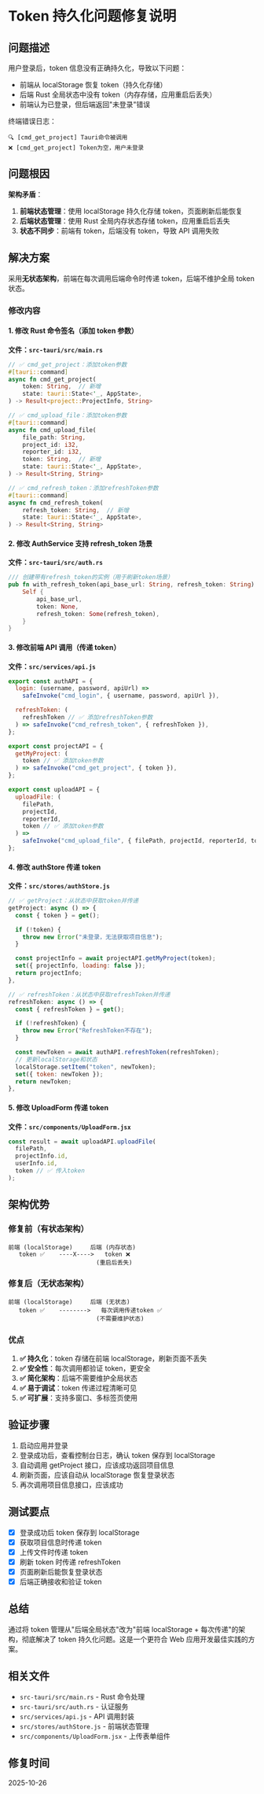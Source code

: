# Token 持久化问题修复说明

## 问题描述

用户登录后，token 信息没有正确持久化，导致以下问题：

- 前端从 localStorage 恢复 token（持久化存储）
- 后端 Rust 全局状态中没有 token（内存存储，应用重启后丢失）
- 前端认为已登录，但后端返回"未登录"错误

终端错误日志：

```
🔍 [cmd_get_project] Tauri命令被调用
❌ [cmd_get_project] Token为空，用户未登录
```

## 问题根因

**架构矛盾**：

1. **前端状态管理**：使用 localStorage 持久化存储 token，页面刷新后能恢复
2. **后端状态管理**：使用 Rust 全局内存状态存储 token，应用重启后丢失
3. **状态不同步**：前端有 token，后端没有 token，导致 API 调用失败

## 解决方案

采用**无状态架构**，前端在每次调用后端命令时传递 token，后端不维护全局 token 状态。

### 修改内容

#### 1. 修改 Rust 命令签名（添加 token 参数）

**文件：`src-tauri/src/main.rs`**

```rust
// ✅ cmd_get_project：添加token参数
#[tauri::command]
async fn cmd_get_project(
    token: String,  // 新增
    state: tauri::State<'_, AppState>,
) -> Result<project::ProjectInfo, String>

// ✅ cmd_upload_file：添加token参数
#[tauri::command]
async fn cmd_upload_file(
    file_path: String,
    project_id: i32,
    reporter_id: i32,
    token: String,  // 新增
    state: tauri::State<'_, AppState>,
) -> Result<String, String>

// ✅ cmd_refresh_token：添加refreshToken参数
#[tauri::command]
async fn cmd_refresh_token(
    refresh_token: String,  // 新增
    state: tauri::State<'_, AppState>,
) -> Result<String, String>
```

#### 2. 修改 AuthService 支持 refresh_token 场景

**文件：`src-tauri/src/auth.rs`**

```rust
/// 创建带有refresh_token的实例（用于刷新token场景）
pub fn with_refresh_token(api_base_url: String, refresh_token: String) -> Self {
    Self {
        api_base_url,
        token: None,
        refresh_token: Some(refresh_token),
    }
}
```

#### 3. 修改前端 API 调用（传递 token）

**文件：`src/services/api.js`**

```javascript
export const authAPI = {
  login: (username, password, apiUrl) =>
    safeInvoke("cmd_login", { username, password, apiUrl }),

  refreshToken: (
    refreshToken // ✅ 添加refreshToken参数
  ) => safeInvoke("cmd_refresh_token", { refreshToken }),
};

export const projectAPI = {
  getMyProject: (
    token // ✅ 添加token参数
  ) => safeInvoke("cmd_get_project", { token }),
};

export const uploadAPI = {
  uploadFile: (
    filePath,
    projectId,
    reporterId,
    token // ✅ 添加token参数
  ) =>
    safeInvoke("cmd_upload_file", { filePath, projectId, reporterId, token }),
};
```

#### 4. 修改 authStore 传递 token

**文件：`src/stores/authStore.js`**

```javascript
// ✅ getProject：从状态中获取token并传递
getProject: async () => {
  const { token } = get();

  if (!token) {
    throw new Error("未登录，无法获取项目信息");
  }

  const projectInfo = await projectAPI.getMyProject(token);
  set({ projectInfo, loading: false });
  return projectInfo;
},

// ✅ refreshToken：从状态中获取refreshToken并传递
refreshToken: async () => {
  const { refreshToken } = get();

  if (!refreshToken) {
    throw new Error("RefreshToken不存在");
  }

  const newToken = await authAPI.refreshToken(refreshToken);
  // 更新localStorage和状态
  localStorage.setItem("token", newToken);
  set({ token: newToken });
  return newToken;
},
```

#### 5. 修改 UploadForm 传递 token

**文件：`src/components/UploadForm.jsx`**

```javascript
const result = await uploadAPI.uploadFile(
  filePath,
  projectInfo.id,
  userInfo.id,
  token // ✅ 传入token
);
```

## 架构优势

### 修复前（有状态架构）

```
前端 (localStorage)     后端 (内存状态)
   token ✅    ----X---->   token ❌
                         (重启后丢失)
```

### 修复后（无状态架构）

```
前端 (localStorage)     后端 (无状态)
   token ✅    -------->   每次调用传递token ✅
                         (不需要维护状态)
```

### 优点

1. **✅ 持久化**：token 存储在前端 localStorage，刷新页面不丢失
2. **✅ 安全性**：每次调用都验证 token，更安全
3. **✅ 简化架构**：后端不需要维护全局状态
4. **✅ 易于调试**：token 传递过程清晰可见
5. **✅ 可扩展**：支持多窗口、多标签页使用

## 验证步骤

1. 启动应用并登录
2. 登录成功后，查看控制台日志，确认 token 保存到 localStorage
3. 自动调用 getProject 接口，应该成功返回项目信息
4. 刷新页面，应该自动从 localStorage 恢复登录状态
5. 再次调用项目信息接口，应该成功

## 测试要点

- [x] 登录成功后 token 保存到 localStorage
- [x] 获取项目信息时传递 token
- [x] 上传文件时传递 token
- [x] 刷新 token 时传递 refreshToken
- [x] 页面刷新后能恢复登录状态
- [x] 后端正确接收和验证 token

## 总结

通过将 token 管理从"后端全局状态"改为"前端 localStorage + 每次传递"的架构，彻底解决了 token 持久化问题。这是一个更符合 Web 应用开发最佳实践的方案。

## 相关文件

- `src-tauri/src/main.rs` - Rust 命令处理
- `src-tauri/src/auth.rs` - 认证服务
- `src/services/api.js` - API 调用封装
- `src/stores/authStore.js` - 前端状态管理
- `src/components/UploadForm.jsx` - 上传表单组件

## 修复时间

2025-10-26
